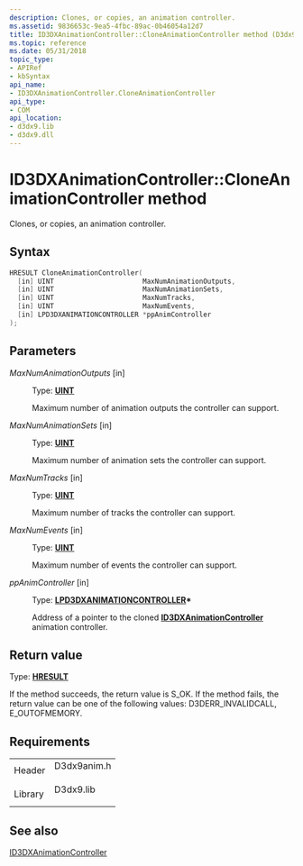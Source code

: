 ```yaml
---
description: Clones, or copies, an animation controller.
ms.assetid: 9836653c-9ea5-4fbc-89ac-0b46054a12d7
title: ID3DXAnimationController::CloneAnimationController method (D3dx9anim.h)
ms.topic: reference
ms.date: 05/31/2018
topic_type: 
- APIRef
- kbSyntax
api_name: 
- ID3DXAnimationController.CloneAnimationController
api_type: 
- COM
api_location: 
- d3dx9.lib
- d3dx9.dll
---
```


# ID3DXAnimationController::CloneAnimationController method

Clones, or copies, an animation controller.

## Syntax


```C++
HRESULT CloneAnimationController(
  [in] UINT                      MaxNumAnimationOutputs,
  [in] UINT                      MaxNumAnimationSets,
  [in] UINT                      MaxNumTracks,
  [in] UINT                      MaxNumEvents,
  [in] LPD3DXANIMATIONCONTROLLER *ppAnimController
);
```



## Parameters

<dl> <dt>

*MaxNumAnimationOutputs* \[in\]
</dt> <dd>

Type: **[**UINT**](../winprog/windows-data-types.md)**

Maximum number of animation outputs the controller can support.

</dd> <dt>

*MaxNumAnimationSets* \[in\]
</dt> <dd>

Type: **[**UINT**](../winprog/windows-data-types.md)**

Maximum number of animation sets the controller can support.

</dd> <dt>

*MaxNumTracks* \[in\]
</dt> <dd>

Type: **[**UINT**](../winprog/windows-data-types.md)**

Maximum number of tracks the controller can support.

</dd> <dt>

*MaxNumEvents* \[in\]
</dt> <dd>

Type: **[**UINT**](../winprog/windows-data-types.md)**

Maximum number of events the controller can support.

</dd> <dt>

*ppAnimController* \[in\]
</dt> <dd>

Type: **[**LPD3DXANIMATIONCONTROLLER**](id3dxanimationcontroller.md)\***

Address of a pointer to the cloned [**ID3DXAnimationController**](id3dxanimationcontroller.md) animation controller.

</dd> </dl>

## Return value

Type: **[**HRESULT**](https://msdn.microsoft.com/library/Bb401631(v=MSDN.10).aspx)**

If the method succeeds, the return value is S\_OK. If the method fails, the return value can be one of the following values: D3DERR\_INVALIDCALL, E\_OUTOFMEMORY.

## Requirements



|                    |                                                                                        |
|--------------------|----------------------------------------------------------------------------------------|
| Header<br/>  | <dl> <dt>D3dx9anim.h</dt> </dl> |
| Library<br/> | <dl> <dt>D3dx9.lib</dt> </dl>   |



## See also

<dl> <dt>

[ID3DXAnimationController](id3dxanimationcontroller.md)
</dt> </dl>

 

 

